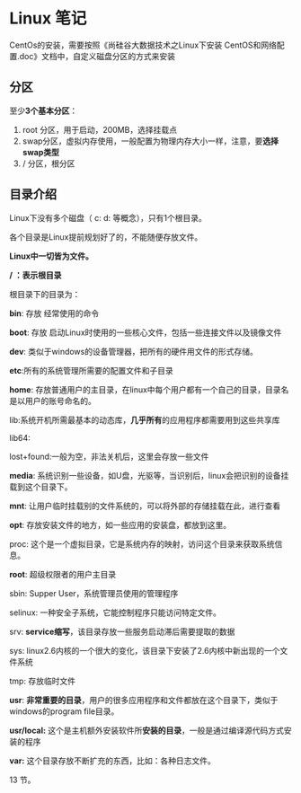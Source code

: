 # Linux 笔记

CentOs的安装，需要按照《尚硅谷大数据技术之Linux下安装 CentOS和网络配置.doc》文档中，自定义磁盘分区的方式来安装



## 分区

至少**3个基本分区**：

1. root 分区，用于启动，200MB，选择挂载点
2. swap分区，虚拟内存使用，一般配置为物理内存大小一样，注意，要**选择swap类型**
3. / 分区，根分区

## 目录介绍

Linux下没有多个磁盘（ c:  d: 等概念），只有1个根目录。

各个目录是Linux提前规划好了的，不能随便存放文件。

**Linux中一切皆为文件。**



**/ ：表示根目录**

根目录下的目录为：

**bin**: 存放 经常使用的命令

**boot**: 存放 启动Linux时使用的一些核心文件，包括一些连接文件以及镜像文件

**dev**: 类似于windows的设备管理器，把所有的硬件用文件的形式存储。

**etc**:所有的系统管理所需要的配置文件和子目录

**home**: 存放普通用户的主目录，在linux中每个用户都有一个自己的目录，目录名是以用户的账号命名的。

lib:系统开机所需最基本的动态库，**几乎所有**的应用程序都需要用到这些共享库

lib64:

lost+found:一般为空，非法关机后，这里会存放一些文件

**media**: 系统识别一些设备，如U盘，光驱等，当识别后，linux会把识别的设备挂载到这个目录下。

**mnt**: 让用户临时挂载别的文件系统的，可以将外部的存储挂载在此，进行查看

**opt**: 存放安装文件的地方，如一些应用的安装盘，都放到这里。

proc: 这个是一个虚拟目录，它是系统内存的映射，访问这个目录来获取系统信息。

**root**: 超级权限者的用户主目录

sbin: Supper User，系统管理员使用的管理程序

selinux: 一种安全子系统，它能控制程序只能访问特定文件。

srv: **service缩写**，该目录存放一些服务启动滞后需要提取的数据

sys:  linux2.6内核的一个很大的变化，该目录下安装了2.6内核中新出现的一个文件系统

tmp: 存放临时文件

**usr**: **非常重要的目录**，用户的很多应用程序和文件都放在这个目录下，类似于windows的program file目录。

**usr/local:**  这个是主机额外安装软件所**安装的目录**，一般是通过编译源代码方式安装的程序

**var:** 这个目录存放不断扩充的东西，比如：各种日志文件。



13 节。










